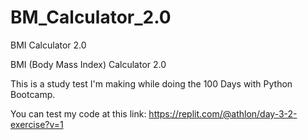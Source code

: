 # BM_Calculator_2.0
BMI Calculator 2.0

BMI (Body Mass Index) Calculator 2.0

This is a study test I'm making while doing the 100 Days with Python Bootcamp.

You can test my code at this link: https://replit.com/@athlon/day-3-2-exercise?v=1
